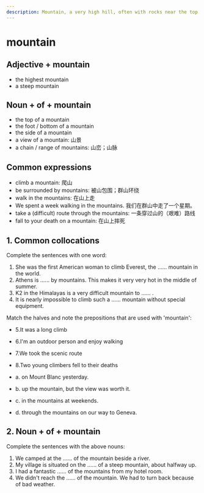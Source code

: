 ```yaml
---
description: Mountain, a very high hill, often with rocks near the top. (高山；山岳)
---
```


# mountain

## Adjective + mountain

- the highest mountain
- a steep mountain

## Noun + of + mountain

- the top of a mountain
- the foot / bottom of a mountain
- the side of a mountain
- a view of a mountain: 山景
- a chain / range of mountains: 山峦；山脉

## Common expressions

- climb a mountain: 爬山
- be surrounded by mountains: 被山包围；群山环绕
- walk in the mountains: 在山上走
- We spent a week walking in the mountains. 我们在群山中走了一个星期。
- take a (difficult) route through the mountains: 一条穿过山的（艰难）路线
- fall to your death on a mountain: 在山上摔死

## 1. Common collocations

Complete the sentences with one word:

1. She was the first American woman to climb Everest, the ...... mountain in the world.
2. Athens is ...... by mountains. This makes it very very hot in the middle of summer.
3. K2 in the Himalayas is a very difficult mountain to ...... .
4. It is nearly impossible to climb such a ...... mountain without special equipment.

Match the halves and note the prepositions that are used with 'mountain':

- 5.It was a long climb
- 6.I'm an outdoor person and enjoy walking
- 7.We took the scenic route
- 8.Two young climbers fell to their deaths

- a. on Mount Blanc yesterday.
- b. up the mountain, but the view was worth it.
- c. in the mountains at weekends.
- d. through the mountains on our way to Geneva.

## 2. Noun + of + mountain

Complete the sentences with the above nouns:

1. We camped at the ...... of the mountain beside a river.
2. My village is situated on the ...... of a steep mountain, about halfway up.
3. I had a fantastic ...... of the mountains from my hotel room.
4. We didn't reach the ...... of the mountain. We had to turn back because of bad weather.
